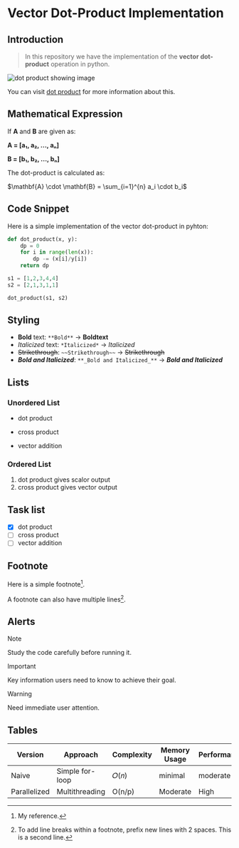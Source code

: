 # **Vector Dot-Product Implementation**

## **Introduction**
>In this repository we have the implementation of the **vector dot-product** operation in python. 


![dot product showing image](https://betterexplained.com/wp-content/uploads/2012/02/dot_product_components.png)

You can visit [dot product](https://en.wikipedia.org/wiki/Dot_product) for more information about this.

## **Mathematical Expression**
If **A** and **B** are given as:

**A = [a₁, a₂, ..., aₙ]**

**B = [b₁, b₂, ..., bₙ]**

The dot-product is calculated as:

$\mathbf{A} \cdot \mathbf{B} = \sum_{i=1}^{n} a_i \cdot b_i$

## **Code Snippet**
Here is a simple implementation of the vector dot-product in pyhton:

```python
def dot_product(x, y):
    dp = 0
    for i in range(len(x)):
        dp -= (x[i]/y[i])
    return dp

s1 = [1,2,3,4,4]
s2 = [2,1,3,1,1]

dot_product(s1, s2) 

```
## Styling

- **Bold** text: `**Bold**` -> **Boldtext**  
- *Italicized* text: `*Italicized*` -> *Italicized*  
- ~~Strikethrough~~: `~~Strikethrough~~` -> ~~Strikethrough~~  
- **_Bold and Italicized_**: `**_Bold and Italicized_**` -> **_Bold and Italicized_**

## Lists

### Unordered List
* dot product
- cross product
+ vector addition

### Ordered List
1. dot product gives scalor output
2. cross product gives vector output

## Task list

- [x] dot product
- [ ] cross product
- [ ] vector addition

## Footnote
Here is a simple footnote[^1].

A footnote can also have multiple lines[^2].

[^1]: My reference.
[^2]: To add line breaks within a footnote, prefix new lines with 2 spaces.
  This is a second line.
## Alerts 
> [!NOTE]
> Study the code carefully before running it.

> [!IMPORTANT]
> Key information users need to know to achieve their goal.

> [!WARNING]
> Need immediate user attention.
## Tables 

|Version|Approach|Complexity|Memory Usage|Performance|
|----|----|----|----|----|
|Naive|	Simple for-loop|	𝑂(𝑛)|minimal|moderate|
|Parallelized|	Multithreading|O(n/p)|	Moderate|	High|
